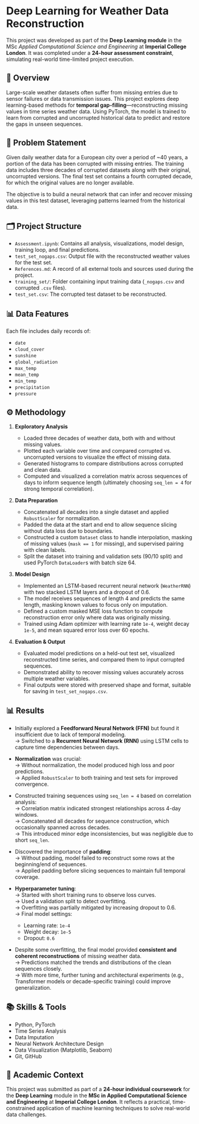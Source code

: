 # Deep Learning for Weather Data Reconstruction

This project was developed as part of the **Deep Learning module** in the MSc *Applied Computational Science and Engineering* at **Imperial College London**. It was completed under a **24-hour assessment constraint**, simulating real-world time-limited project execution.

## 📘 Overview

Large-scale weather datasets often suffer from missing entries due to sensor failures or data transmission issues. This project explores deep learning-based methods for **temporal gap-filling**—reconstructing missing values in time series weather data. Using PyTorch, the model is trained to learn from corrupted and uncorrupted historical data to predict and restore the gaps in unseen sequences.

## 🧠 Problem Statement

Given daily weather data for a European city over a period of ~40 years, a portion of the data has been corrupted with missing entries. The training data includes three decades of corrupted datasets along with their original, uncorrupted versions. The final test set contains a fourth corrupted decade, for which the original values are no longer available.

The objective is to build a neural network that can infer and recover missing values in this test dataset, leveraging patterns learned from the historical data.

## 🗂️ Project Structure

- `Assessment.ipynb`: Contains all analysis, visualizations, model design, training loop, and final predictions.
- `test_set_nogaps.csv`: Output file with the reconstructed weather values for the test set.
- `References.md`: A record of all external tools and sources used during the project.
- `training_set/`: Folder containing input training data (`_nogaps.csv` and corrupted `.csv` files).
- `test_set.csv`: The corrupted test dataset to be reconstructed.

## 📊 Data Features

Each file includes daily records of:
- `date`
- `cloud_cover`
- `sunshine`
- `global_radiation`
- `max_temp`
- `mean_temp`
- `min_temp`
- `precipitation`
- `pressure`

## ⚙️ Methodology

1. **Exploratory Analysis**  
   - Loaded three decades of weather data, both with and without missing values.  
   - Plotted each variable over time and compared corrupted vs. uncorrupted versions to visualize the effect of missing data.  
   - Generated histograms to compare distributions across corrupted and clean data.  
   - Computed and visualized a correlation matrix across sequences of days to inform sequence length (ultimately choosing `seq_len = 4` for strong temporal correlation).

2. **Data Preparation**  
   - Concatenated all decades into a single dataset and applied `RobustScaler` for normalization.  
   - Padded the data at the start and end to allow sequence slicing without data loss due to boundaries.  
   - Constructed a custom `Dataset` class to handle interpolation, masking of missing values (`mask == 1` for missing), and supervised pairing with clean labels.  
   - Split the dataset into training and validation sets (90/10 split) and used PyTorch `DataLoader`s with batch size 64.

3. **Model Design**  
   - Implemented an LSTM-based recurrent neural network (`WeatherRNN`) with two stacked LSTM layers and a dropout of 0.6.  
   - The model receives sequences of length 4 and predicts the same length, masking known values to focus only on imputation.  
   - Defined a custom masked MSE loss function to compute reconstruction error only where data was originally missing.  
   - Trained using Adam optimizer with learning rate `1e-4`, weight decay `1e-5`, and mean squared error loss over 60 epochs.

4. **Evaluation & Output**  
   - Evaluated model predictions on a held-out test set, visualized reconstructed time series, and compared them to input corrupted sequences.  
   - Demonstrated ability to recover missing values accurately across multiple weather variables.  
   - Final outputs were stored with preserved shape and format, suitable for saving in `test_set_nogaps.csv`.

## 📊 Results

- Initially explored a **Feedforward Neural Network (FFN)** but found it insufficient due to lack of temporal modeling.  
  → Switched to a **Recurrent Neural Network (RNN)** using LSTM cells to capture time dependencies between days.

- **Normalization** was crucial:  
  → Without normalization, the model produced high loss and poor predictions.  
  → Applied `RobustScaler` to both training and test sets for improved convergence.

- Constructed training sequences using `seq_len = 4` based on correlation analysis:  
  → Correlation matrix indicated strongest relationships across 4-day windows.  
  → Concatenated all decades for sequence construction, which occasionally spanned across decades.  
  → This introduced minor edge inconsistencies, but was negligible due to short `seq_len`.

- Discovered the importance of **padding**:  
  → Without padding, model failed to reconstruct some rows at the beginning/end of sequences.  
  → Applied padding before slicing sequences to maintain full temporal coverage.

- **Hyperparameter tuning**:  
  → Started with short training runs to observe loss curves.  
  → Used a validation split to detect overfitting.  
  → Overfitting was partially mitigated by increasing dropout to 0.6.  
  → Final model settings:  
    - Learning rate: `1e-4`  
    - Weight decay: `1e-5`  
    - Dropout: `0.6`

- Despite some overfitting, the final model provided **consistent and coherent reconstructions** of missing weather data.  
  → Predictions matched the trends and distributions of the clean sequences closely.  
  → With more time, further tuning and architectural experiments (e.g., Transformer models or decade-specific training) could improve generalization.


## 📚 Skills & Tools

- Python, PyTorch
- Time Series Analysis
- Data Imputation
- Neural Network Architecture Design
- Data Visualization (Matplotlib, Seaborn)
- Git, GitHub

## 🏫 Academic Context

This project was submitted as part of a **24-hour individual coursework** for the **Deep Learning** module in the **MSc in Applied Computational Science and Engineering** at **Imperial College London**. It reflects a practical, time-constrained application of machine learning techniques to solve real-world data challenges.
